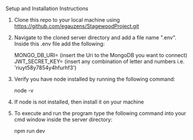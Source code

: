 Setup and Installation Instructions

1. Clone this repo to your local machine using https://github.com/egauzens/StagewoodProject.git

2. Navigate to the cloned server directory and add a file name ".env". Inside this .env file add the following:

    MONGO_DB_URI= (insert the Uri to the MongoDB you want to connect)<br>
    JWT_SECRET_KEY= (insert any combination of letter and numbers i.e. 'riuyt58y7854y4hfurhf3')

3. Verify you have node installed by running the following command:

    node -v

4. If node is not installed, then install it on your machine

5. To execute and run the program type the following command into your cmd window inside the server directory:

    npm run dev
